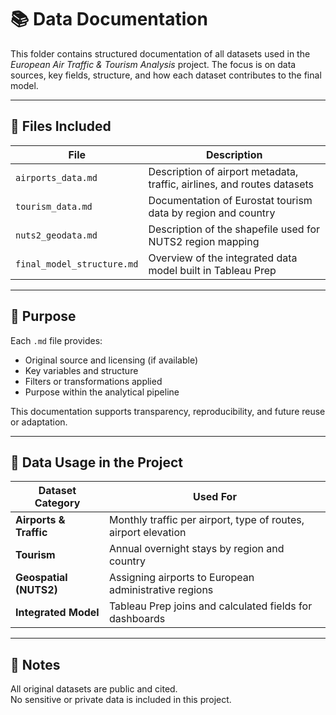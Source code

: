 # 📚 Data Documentation

This folder contains structured documentation of all datasets used in the *European Air Traffic & Tourism Analysis* project. The focus is on data sources, key fields, structure, and how each dataset contributes to the final model.

---

## 📁 Files Included

| File                                 | Description |
|--------------------------------------|-------------|
| `airports_data.md`                   | Description of airport metadata, traffic, airlines, and routes datasets |
| `tourism_data.md`                    | Documentation of Eurostat tourism data by region and country |
| `nuts2_geodata.md`                   | Description of the shapefile used for NUTS2 region mapping |
| `final_model_structure.md`           | Overview of the integrated data model built in Tableau Prep |

---

## 🧭 Purpose

Each `.md` file provides:

- Original source and licensing (if available)
- Key variables and structure
- Filters or transformations applied
- Purpose within the analytical pipeline

This documentation supports transparency, reproducibility, and future reuse or adaptation.

---

## 🔄 Data Usage in the Project

| Dataset Category | Used For |
|------------------|----------|
| **Airports & Traffic** | Monthly traffic per airport, type of routes, airport elevation |
| **Tourism** | Annual overnight stays by region and country |
| **Geospatial (NUTS2)** | Assigning airports to European administrative regions |
| **Integrated Model** | Tableau Prep joins and calculated fields for dashboards |

---

## 📌 Notes

All original datasets are public and cited.  
No sensitive or private data is included in this project.
